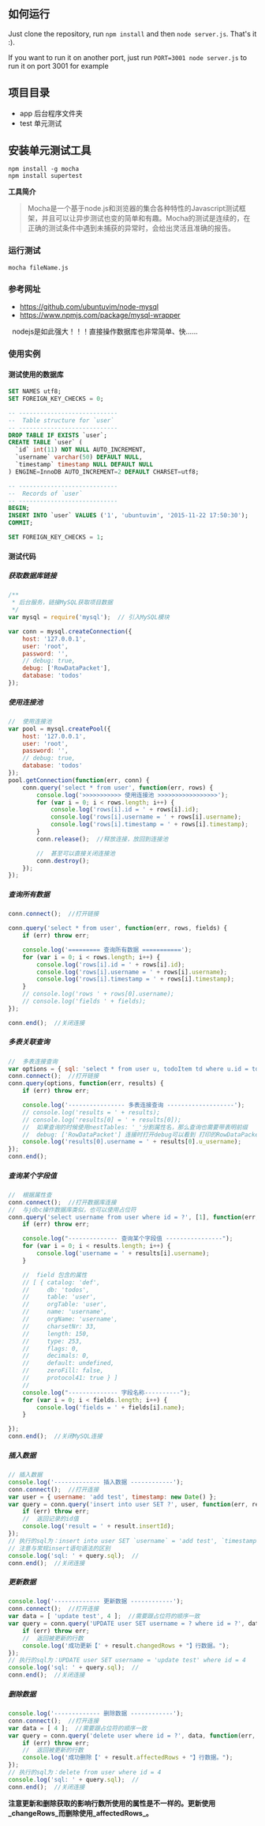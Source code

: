 ## 如何运行

Just clone the repository, run `npm install` and then `node server.js`. That's it :).

If you want to run it on another port, just run `PORT=3001 node server.js` to run it on port 3001 for example

## 项目目录
* app 后台程序文件夹
* test 单元测试

## 安装单元测试工具
```shell
npm install -g mocha
npm install supertest
```

**工具简介**
>Mocha是一个基于node.js和浏览器的集合各种特性的Javascript测试框架，并且可以让异步测试也变的简单和有趣。Mocha的测试是连续的，在正确的测试条件中遇到未捕获的异常时，会给出灵活且准确的报告。

### 运行测试
```shell
mocha fileName.js
```



### 参考网址

* https://github.com/ubuntuvim/node-mysql
* https://www.npmjs.com/package/mysql-wrapper

&nbsp;&nbsp;nodejs是如此强大！！！直接操作数据库也非常简单、快……


### 使用实例

#### 测试使用的数据库

```sql
SET NAMES utf8;
SET FOREIGN_KEY_CHECKS = 0;

-- ----------------------------
--  Table structure for `user`
-- ----------------------------
DROP TABLE IF EXISTS `user`;
CREATE TABLE `user` (
  `id` int(11) NOT NULL AUTO_INCREMENT,
  `username` varchar(50) DEFAULT NULL,
  `timestamp` timestamp NULL DEFAULT NULL
) ENGINE=InnoDB AUTO_INCREMENT=2 DEFAULT CHARSET=utf8;

-- ----------------------------
--  Records of `user`
-- ----------------------------
BEGIN;
INSERT INTO `user` VALUES ('1', 'ubuntuvim', '2015-11-22 17:50:30');
COMMIT;

SET FOREIGN_KEY_CHECKS = 1;
```

#### 测试代码

##### 获取数据库链接

```javascript
/**
 * 后台服务，链接MySQL获取项目数据
 */
var mysql = require('mysql');  // 引入MySQL模块

var conn = mysql.createConnection({
    host: '127.0.0.1',
    user: 'root',
    password: '',
    // debug: true,
    debug: ['RowDataPacket'],
    database: 'todos'
});
```


##### 使用连接池

```javascript
//  使用连接池
var pool = mysql.createPool({
    host: '127.0.0.1',
    user: 'root',
    password: '',
    // debug: true,
    database: 'todos'
});
pool.getConnection(function(err, conn) {
    conn.query('select * from user', function(err, rows) {
        console.log('>>>>>>>>>>> 使用连接池 >>>>>>>>>>>>>>>>>');
        for (var i = 0; i < rows.length; i++) {
            console.log('rows[i].id = ' + rows[i].id);
            console.log('rows[i].username = ' + rows[i].username);
            console.log('rows[i].timestamp = ' + rows[i].timestamp);
        }
        conn.release();  //释放连接，放回到连接池

        //  甚至可以直接关闭连接池
        conn.destroy();
    });
});
```

##### 查询所有数据

```javascript
conn.connect();  //打开链接

conn.query('select * from user', function(err, rows, fields) {
    if (err) throw err;

    console.log('========= 查询所有数据 ===========');
    for (var i = 0; i < rows.length; i++) {
        console.log('rows[i].id = ' + rows[i].id);
        console.log('rows[i].username = ' + rows[i].username);
        console.log('rows[i].timestamp = ' + rows[i].timestamp);
    }
    // console.log('rows ' + rows[0].username);
    // console.log('fields ' + fields);
});

conn.end();  //关闭连接
```

##### 多表关联查询

```javascript
//  多表连接查询
var options = { sql: 'select * from user u, todoItem td where u.id = td.user', nestTables: '_' };
conn.connect();  //打开链接
conn.query(options, function(err, results) {
    if (err) throw err;

    console.log('---------------- 多表连接查询 -------------------');
    // console.log('results = ' + results);
    // console.log('results[0] = ' + results[0]);
    //  如果查询的时候使用nestTables: '_'分割属性名，那么查询也需要带表明前缀
    //  debug: ['RowDataPacket'] 连接时打开debug可以看到 打印的RowDataPacket信息
    console.log('results[0].username = ' + results[0].u_username);
});
conn.end();
```

#####  查询某个字段值

```javascript
//  根据属性查
conn.connect();  //打开数据库连接
//  与jdbc操作数据库类似，也可以使用占位符
conn.query('select username from user where id = ?', [1], function(err, results, fields) {
    if (err) throw err;

    console.log("-------------- 查询某个字段值 ----------------");
    for (var i = 0; i < results.length; i++) {
        console.log('username = ' + results[i].username);
    }

    //  field 包含的属性
    // [ { catalog: 'def',
    //     db: 'todos',
    //     table: 'user',
    //     orgTable: 'user',
    //     name: 'username',
    //     orgName: 'username',
    //     charsetNr: 33,
    //     length: 150,
    //     type: 253,
    //     flags: 0,
    //     decimals: 0,
    //     default: undefined,
    //     zeroFill: false,
    //     protocol41: true } ]
    //
    console.log("-------------- 字段名称----------");
    for (var i = 0; i < fields.length; i++) {
        console.log('fields = ' + fields[i].name);
    }

});
conn.end();  //关闭MySQL连接
```

##### 插入数据

```javascript
// 插入数据
console.log('------------- 插入数据 ------------');
conn.connect();  //打开连接
var user = { username: 'add test', timestamp: new Date() };
var query = conn.query('insert into user SET ?', user, function(err, result) {
    if (err) throw err;
    //  返回记录的id值
    console.log('result = ' + result.insertId);
});
// 执行的sql为：insert into user SET `username` = 'add test', `timestamp` = '2015-11-22 22:23:36.768'
// 注意与常规insert语句语法的区别
console.log('sql: ' + query.sql);  //  
conn.end();  //关闭连接
```

##### 更新数据

```javascript
console.log('------------- 更新数据 ------------');
conn.connect();  //打开连接
var data = [ 'update test', 4 ];  //需要跟占位符的顺序一致
var query = conn.query('UPDATE user SET username = ? where id = ?', data, function(err, result) {
    if (err) throw err;
    //  返回被更新的行数
    console.log('成功更新【' + result.changedRows + "】行数据。");
});
// 执行的sql为：UPDATE user SET username = 'update test' where id = 4
console.log('sql: ' + query.sql);  //  
conn.end();  //关闭连接
```

##### 删除数据

```javascript
console.log('------------- 删除数据 ------------');
conn.connect();  //打开连接
var data = [ 4 ];  //需要跟占位符的顺序一致
var query = conn.query('delete user where id = ?', data, function(err, result) {
    if (err) throw err;
    //  返回被更新的行数
    console.log('成功删除【' + result.affectedRows + "】行数据。");
});
// 执行的sql为：delete from user where id = 4
console.log('sql: ' + query.sql);  //  
conn.end();  //关闭连接
```

**注意更新和删除获取的影响行数所使用的属性是不一样的。更新使用_changeRows_而删除使用_affectedRows_。**
